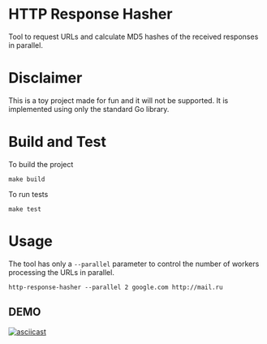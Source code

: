 HTTP Response Hasher
=====================

Tool to request URLs and calculate MD5 hashes of the received responses
in parallel.

# Disclaimer #
This is a toy project made for fun and it will not be supported.
It is implemented using only the standard Go library.

# Build and Test #

To build the project
```
make build
```

To run tests
```
make test
```

# Usage #

The tool has only a `--parallel` parameter to control the number of workers
processing the URLs in parallel.

```
http-response-hasher --parallel 2 google.com http://mail.ru
```

## DEMO ##
[![asciicast](https://asciinema.org/a/keGyVFYlpMyLNCIGgWNzQ8LV2.svg)](https://asciinema.org/a/keGyVFYlpMyLNCIGgWNzQ8LV2)
